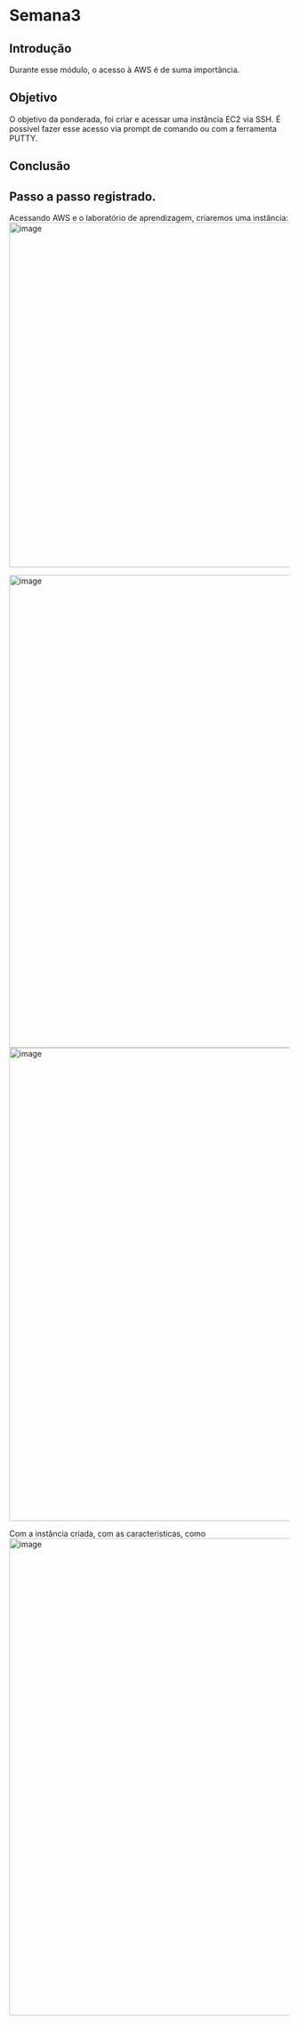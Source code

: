 # Semana3
## Introdução 
  Durante esse módulo, o acesso à AWS é de suma importância.
## Objetivo
  O objetivo da ponderada, foi criar e acessar uma instância EC2 via SSH. É possível fazer esse acesso via prompt de comando ou com a ferramenta PUTTY.
## Conclusão

## Passo a passo registrado.
Acessando AWS e o laboratório de aprendizagem, criaremos uma instância:
<img width="619" alt="image" src="https://github.com/eduardagnz/Semana3/assets/99493861/747740ee-d228-4eef-9d83-5be3dbf21158">

<img width="849" alt="image" src="https://github.com/eduardagnz/Semana3/assets/99493861/9c3f1712-ecbc-4de5-ae70-e01dd7e477f8">

<img width="850" alt="image" src="https://github.com/eduardagnz/Semana3/assets/99493861/2517e5f4-2a89-459f-bbc9-28e58dd6a8fa">

Com a instância criada, com as caracteristicas, como 
<img width="857" alt="image" src="https://github.com/eduardagnz/Semana3/assets/99493861/883131c4-33fc-4e9d-9eb4-7af6764efc11">

